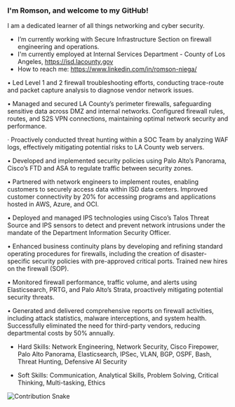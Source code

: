 ### I'm Romson, and welcome to my GitHub!

I am a dedicated learner of all things networking and cyber security. 

- I’m currently working with Secure Infrastructure Section on firewall engineering and operations.
- I'm currently employed at Internal Services Department - County of Los Angeles, https://isd.lacounty.gov
- How to reach me: https://www.linkedin.com/in/romson-niega/

• Led Level 1 and 2 firewall troubleshooting efforts, conducting trace-route and packet capture analysis to diagnose vendor network issues. 

• Managed and secured LA County’s perimeter firewalls, safeguarding sensitive data across DMZ and internal networks. Configured firewall rules, routes, and S2S VPN connections, maintaining optimal network security and performance. 

· Proactively conducted threat hunting within a SOC Team by analyzing WAF logs, effectively mitigating potential risks to LA County web servers.

• Developed and implemented security policies using Palo Alto’s Panorama, Cisco’s FTD and ASA to regulate traffic between security zones.

• Partnered with network engineers to implement routes, enabling customers to securely access data within ISD data centers. Improved customer connectivity by 20% for accessing programs and applications hosted in AWS, Azure, and OCI. 
 
• Deployed and managed IPS technologies using Cisco’s Talos Threat Source and IPS sensors to detect and prevent network intrusions under the mandate of the Department Information Security Officer. 

• Enhanced business continuity plans by developing and refining standard operating procedures for firewalls, including the creation of disaster-specific security policies with pre-approved critical ports. Trained new hires on the firewall (SOP). 

• Monitored firewall performance, traffic volume, and alerts using Elasticsearch, PRTG, and Palo Alto’s Strata, proactively mitigating potential security threats. 

• Generated and delivered comprehensive reports on firewall activities, including attack statistics, malware interceptions, and system health. Successfully eliminated the need for third-party vendors, reducing departmental costs by 50% annually.

  
- Hard Skills: Network Engineering, Network Security, Cisco Firepower, Palo Alto Panorama, Elasticsearch, IPSec, VLAN, BGP, OSPF, Bash, Threat Hunting, Defensive AI Security 
 
- Soft Skills: Communication, Analytical Skills, Problem Solving, Critical Thinking, Multi-tasking, Ethics
<!--
**Romson-Niega/romson-niega** is a ✨ _special_ ✨ repository because its `README.md` (this file) appears on your GitHub profile.

Here are some ideas to get you started:

- 🔭 I’m currently working on ...
- 🌱 I’m currently learning ...
- 👯 I’m looking to collaborate on ...
- 🤔 I’m looking for help with ...
- 💬 Ask me about ...
- 📫 How to reach me: ...
- 😄 Pronouns: ...
- ⚡ Fun fact: ...
-->


![Contribution Snake](https://raw.githubusercontent.com/YOUR_GITHUB_USERNAME/snk/output/github-contribution-grid-snake.svg)
